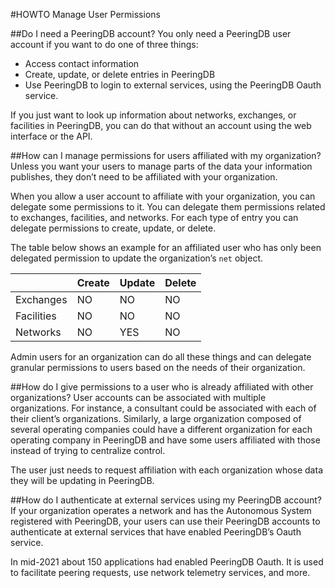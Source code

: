 #HOWTO Manage User Permissions

##Do I need a PeeringDB account?
You only need a PeeringDB user account if you want to do one of three things:

* Access contact information
* Create, update, or delete entries in PeeringDB
* Use PeeringDB to login to external services, using the PeeringDB Oauth service.

If you just want to look up information about networks, exchanges, or facilities in PeeringDB, you can do that without an account using the web interface or the API.

##How can I manage permissions for users affiliated with my organization?
Unless you want your users to manage parts of the data your information publishes, they don’t need to be affiliated with your organization.

When you allow a user account to affiliate with your organization, you can delegate some permissions to it. You can delegate them permissions related to exchanges, facilities, and networks. For each type of entry you can delegate permissions to create, update, or delete. 

The table below shows an example for an affiliated user who has only been delegated permission to update the organization’s `net` object.

|            | Create | Update | Delete |
|------------|--------|--------|--------|
| Exchanges  | NO     | NO     | NO     |
| Facilities | NO     | NO     | NO     |
| Networks   | NO     | YES    | NO     |

Admin users for an organization can do all these things and can delegate granular permissions to users based on the needs of their organization.

##How do I give permissions to a user who is already affiliated with other organizations?
User accounts can be associated with multiple organizations. For instance, a consultant could be associated with each of their client’s organizations. Similarly, a large organization composed of several operating companies could have a different organization for each operating company in PeeringDB and have some users affiliated with those instead of trying to centralize control.

The user just needs to request affiliation with each organization whose data they will be updating in PeeringDB.

##How do I authenticate at external services using my PeeringDB account?
If your organization operates a network and has the Autonomous System registered with PeeringDB, your users can use their PeeringDB accounts to authenticate at external services that have enabled PeeringDB’s Oauth service. 

In mid-2021 about 150 applications had enabled PeeringDB Oauth. It is used to facilitate peering requests, use network telemetry services, and more.

